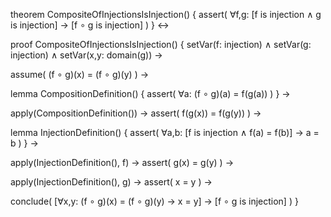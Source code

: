 theorem CompositeOfInjectionsIsInjection() {
  assert(
    ∀f,g: [f is injection ∧ g is injection] → [f ∘ g is injection]
  )
} ↔

proof CompositeOfInjectionsIsInjection() {
  setVar(f: injection) ∧
  setVar(g: injection) ∧
  setVar(x,y: domain(g)) →
  
  assume(
    (f ∘ g)(x) = (f ∘ g)(y)
  ) →
  
  lemma CompositionDefinition() {
    assert(
      ∀a: (f ∘ g)(a) = f(g(a))
    )
  } →
  
  apply(CompositionDefinition()) →
  assert(
    f(g(x)) = f(g(y))
  ) →
  
  lemma InjectionDefinition() {
    assert(
      ∀a,b: [f is injection ∧ f(a) = f(b)] → a = b
    )
  } →
  
  apply(InjectionDefinition(), f) →
  assert(
    g(x) = g(y)
  ) →
  
  apply(InjectionDefinition(), g) →
  assert(
    x = y
  ) →
  
  conclude(
    [∀x,y: (f ∘ g)(x) = (f ∘ g)(y) → x = y] →
    [f ∘ g is injection]
  )
}